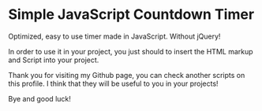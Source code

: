 <h1>Simple JavaScript Countdown Timer</h1>
Optimized, easy to use timer made in JavaScript. Without jQuery!

In order to use it in your project, you just should to insert the HTML markup and Script into your project.

Thank you for visiting my Github page, you can check another scripts on this profile. I think that they will be useful to you in your projects!

Bye and good luck!

